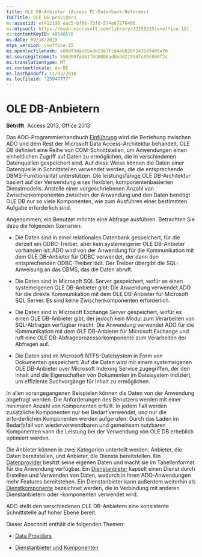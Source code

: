 ```yaml
---
title: OLE DB-Anbieter (Access PC-Datenbank-Referenz)
TOCTitle: OLE DB providers
ms:assetid: ef412198-eac5-bf86-73fd-574e67276408
ms:mtpsurl: https://msdn.microsoft.com/library/JJ250215(v=office.15)
ms:contentKeyID: 48548576
ms.date: 09/18/2015
mtps_version: v=office.15
ms.openlocfilehash: e80df3dad65edb23e7fcd4e6828f2435df405e70
ms.sourcegitcommit: 558d09fad81f8d80b5ad0edd21934fc09c098f2c
ms.translationtype: MT
ms.contentlocale: de-DE
ms.lasthandoff: 11/03/2018
ms.locfileid: "25947777"
---
```

# <a name="ole-db-providers"></a>OLE DB-Anbietern


**Betrifft**: Access 2013, Office 2013

Das ADO-Programmierhandbuch [Einführung](introduction-to-ado-programming.md) wird die Beziehung zwischen ADO und dem Rest der Microsoft Data Access-Architektur behandelt. OLE DB definiert eine Reihe von COM-Schnittstellen, um Anwendungen einen einheitlichen Zugriff auf Daten zu ermöglichen, die in verschiedenen Datenquellen gespeichert sind. Auf diese Weise können die Daten einer Datenquelle in Schnittstellen verwendet werden, die die entsprechende DBMS-Funktionalität unterstützen. Die leistungsfähige OLE DB-Architektur basiert auf der Verwendung eines flexiblen, komponentenbasierten Dienstmodells. Anstelle einer vorgeschriebenen Anzahl von Zwischenkomponenten zwischen der Anwendung und den Daten benötigt OLE DB nur so viele Komponenten, wie zum Ausführen einer bestimmten Aufgabe erforderlich sind.

Angenommen, ein Benutzer möchte eine Abfrage ausführen. Betrachten Sie dazu die folgenden Szenarien:

  - Die Daten sind in einer relationalen Datenbank gespeichert, für die derzeit ein ODBC-Treiber, aber kein systemeigener OLE DB-Anbieter vorhanden ist: ADO wird von der Anwendung für die Kommunikation mit dem OLE DB-Anbieter für ODBC verwendet, der dann den entsprechenden ODBC-Treiber lädt. Der Treiber übergibt die SQL-Anweisung an das DBMS, das die Daten abruft.

  - Die Daten sind in Microsoft SQL Server gespeichert, wofür es einen systemeigenen OLE DB-Anbieter gibt: Die Anwendung verwendet ADO für die direkte Kommunikation mit dem OLE DB-Anbieter für Microsoft SQL Server. Es sind keine Zwischenkomponenten erforderlich.

  - Die Daten sind in Microsoft Exchange Server gespeichert, wofür es einen OLE DB-Anbieter gibt, der jedoch kein Modul zum Verarbeiten von SQL-Abfragen verfügbar macht: Die Anwendung verwendet ADO für die Kommunikation mit dem OLE DB-Anbieter für Microsoft Exchange und ruft eine OLE DB-Abfrageprozessorkomponente zum Verarbeiten der Abfragen auf.

  - Die Daten sind im Microsoft NTFS-Dateisystem in Form von Dokumenten gespeichert: Auf die Daten wird mit einem systemeigenen OLE DB-Anbieter over Microsoft Indexing Service zugegriffen, der den Inhalt und die Eigenschaften von Dokumenten im Dateisystem indiziert, um effiziente Suchvorgänge für Inhalt zu ermöglichen.

In allen vorangegangenen Beispielen können die Daten von der Anwendung abgefragt werden. Die Anforderungen des Benutzers werden mit einer minimalen Anzahl von Komponenten erfüllt. In jedem Fall werden zusätzliche Komponenten nur bei Bedarf verwendet, und nur die erforderlichen Komponenten werden aufgerufen. Durch das Laden im Bedarfsfall von wiederverwendbaren und gemeinsam nutzbaren Komponenten kann die Leistung bei der Verwendung von OLE DB erheblich optimiert werden.

Die Anbieter können in zwei Kategorien unterteilt werden: Anbieter, die Daten bereitstellen, und Anbieter, die Dienste bereitstellen. Ein [Datenprovider](data-providers.md) besitzt seine eigenen Daten und macht sie im Tabellenformat für die Anwendung verfügbar. Ein [Dienstanbieter](service-providers-and-components.md) kapselt einen Dienst durch Erstellen und Verwenden von Daten, wodurch in Ihren ADO-Anwendungen mehr Features bereitstehen. Ein Dienstanbieter kann außerdem weiterhin als [Dienstkomponente](service-providers-and-components.md) bezeichnet werden, die in Verbindung mit anderen Dienstanbietern oder -komponenten verwendet wird.

ADO stellt den verschiedenen OLE DB-Anbietern eine konsistente Schnittstelle auf hoher Ebene bereit.

Dieser Abschnitt enthält die folgenden Themen:

- [Data Providers](data-providers.md)

- [Dienstanbieter und Komponenten](service-providers-and-components.md)
